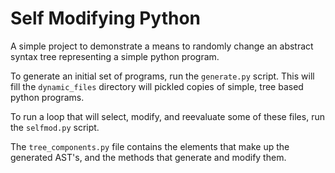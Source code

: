 # Self Modifying Python

A simple project to demonstrate a means to randomly change an abstract syntax tree representing a simple python program.

To generate an initial set of programs, run the `generate.py` script.  This will fill the `dynamic_files` directory will pickled copies of simple, tree based python programs. 

To run a loop that will select, modify, and reevaluate some of these files, run the `selfmod.py` script.

The `tree_components.py` file contains the elements that make up the generated AST's, and the methods that generate and modify them.  